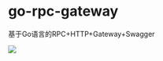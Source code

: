 # go-rpc-gateway
基于Go语言的RPC+HTTP+Gateway+Swagger

![](http://pic.w-blog.cn/800FD94A-504B-4AA1-9992-C98962E84287.png)
